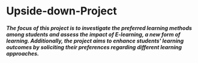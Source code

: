 # Upside-down-Project
##### The focus of this project is to investigate the preferred learning methods among students and assess the impact of E-learning, a new form of learning. Additionally, the project aims to enhance students' learning outcomes by soliciting their preferences regarding different learning approaches.
